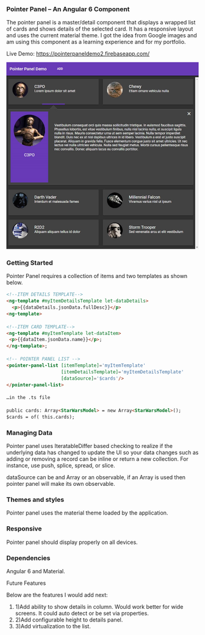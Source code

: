 ### Pointer Panel – An Angular 6 Component

The pointer panel is a master/detail component that displays a wrapped list of cards and shows details of the selected card. It has a responsive layout and uses the current material theme. I got the idea from Google images and am using this component as a learning experience and for my portfolio.

Live Demo: https://pointerpaneldemo2.firebaseapp.com/

 ![ScreenShot](pointerpaneldemo_dark.jpg)
 
### Getting Started

Pointer Panel requires a collection of items and two templates as shown below.
```html
<!--ITEM DETAILS TEMPLATE-->
<ng-template #myItemDetailsTemplate let-dataDetails>
  <p>{{dataDetails.jsonData.fullDesc}}</p>
<ng-template>

<!--ITEM CARD TEMPLATE-->
<ng-template #myItemTemplate let-dataItem>
 <p>{{dataItem.jsonData.name}}</p>;
</ng-template>;

<!-- POINTER PANEL LIST -->
<pointer-panel-list [itemTemplate]='myItemTemplate'
                    [itemDetailsTemplate]='myItemDetailsTemplate'
                    [dataSource]='$cards'/>
</pointer-panel-list>

…in the .ts file

public cards: Array<StarWarsModel> = new Array<StarWarsModel>();
$cards = of( this.cards);
 ```
 
### Managing Data

Pointer panel uses IteratableDiffer based checking to realize if the underlying data has changed to update the UI so your data changes such as adding or removing a record can be inline or return a new collection. For instance, use push, splice, spread, or slice.

dataSource can be and Array or an observable, if an Array is used then pointer panel will make its own observable.

### Themes and styles

Pointer panel uses the material theme loaded by the application.

### Responsive

Pointer panel should display properly on all devices.

### Dependencies

Angular 6 and Material.

Future Features

Below are the features I would add next:

1. 1)Add ability to show details in column. Would work better for wide screens. It could auto detect or be set via properties.
2. 2)Add configurable height to details panel.
3. 3)Add virtualization to the list.

